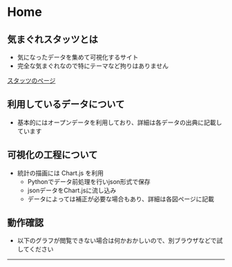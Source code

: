 # Home

## 気まぐれスタッツとは

- 気になったデータを集めて可視化するサイト
- 完全な気まぐれなので特にテーマなど拘りはありません

[スタッツのページ](./stats/)

## 利用しているデータについて

- 基本的にはオープンデータを利用しており、詳細は各データの出典に記載しています


## 可視化の工程について

- 統計の描画には Chart.js を利用
    - Pythonでデータ前処理を行いjson形式で保存
    - jsonデータをChart.jsに流し込み
    - データによっては補正が必要な場合もあり、詳細は各図ページに記載

## 動作確認

- 以下のグラフが閲覧できない場合は何かおかしいので、別ブラウザなどで試してください

-----------------

<script src='./stats/chart.js'></script>

<div>
  <canvas id="myChart"></canvas>
</div>

<script>
  const ctx = document.getElementById('myChart');

  new Chart(ctx, {
    type: 'bar',
    data: {
      labels: ['Red', 'Blue', 'Yellow', 'Green', 'Purple', 'Orange'],
      datasets: [{
        label: '# of Votes',
        data: [12, 19, 3, 5, 2, 3],
        borderWidth: 1
      }]
    },
    options: {
      scales: {
        y: {
          beginAtZero: true
        }
      }
    }
  });
</script>
